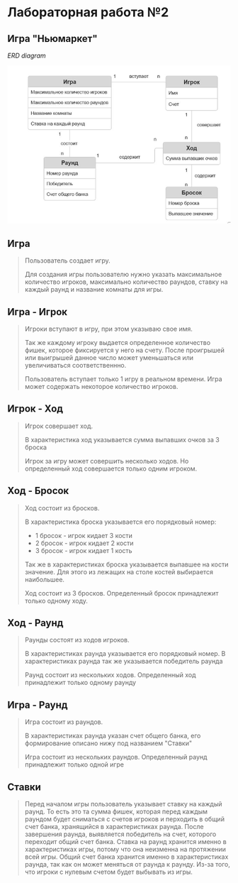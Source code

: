 # Лабораторная работа №2
## Игра "Ньюмаркет"

*ERD diagram*

![Модель предметной области](lab2new.png)


## Игра
> Пользователь создает игру.
>
> Для создания игры пользователю нужно указать максимальное количество игроков, максимально количество раундов, ставку на каждый раунд и название комнаты для игры.
>

## Игра - Игрок
> Игроки вступают в игру, при этом указываю свое имя.
> 
> Так же каждому игроку выдается определенное количество фишек, которое фиксируется у него на счету. После проигрышей или выигрышей данное число может уменьшаться или увеличиваться соответственнно.
> 
> Пользователь вступает только 1 игру в реальном времени. Игра может содержать некоторое количество игроков.

## Игрок - Ход
>  Игрок совершает ход.
> 
> В характеристика ход указывается сумма выпавших очков за 3 броска
>
> Игрок за игру может совершить несколько ходов. Но определенный ход совершается только одним игроком.

## Ход - Бросок
>  Ход состоит из бросков.
> 
> В характеристика броска указывается его порядковый номер:
> * 1 бросок - игрок кидает 3 кости
> * 2 бросок - игрок кидает 2 кости
> * 3 бросок - игрок кидает 1 кость
>
> Так же в характеристиках броска указывается выпавшее на кости значение. Для этого из лежащих на столе костей выбирается наибольшее.
>   
> Ход состоит из 3 бросков. Определенный бросок принадлежит только одному ходу.

## Ход - Раунд
>  Раунды состоят из ходов игроков.
>
> В характеристиках раунда указывается его порядковый номер. В характеристиках раунда так же указывается победитель раунда
>
> Раунд состоит из нескольких ходов. Определенный ход принадлежит только одному раунду

## Игра - Раунд
>  Игра состоит из раундов.
>
> В характеристиках раунда указан счет общего банка, его формирование описано нижу под названием "Ставки"
> 
> Игра состоит из нескольких раундов. Определенный раунд принадлежит только одной игре

## Ставки
> Перед началом игры пользователь указывает ставку на каждый раунд. То есть это та сумма фишек, которая перед каждым раундом будет сниматься с счетов игроков и перходить в общий счет банка,
> хранящийся в характеристиках раунда. После завершения раунда, выявляется победитель на счет, которого переходит общий счет банка.
> Ставка на раунд хранится именно в характеристиках игры, потому что она неизменна на протяжении всей игры.
> Общий счет банка хранится именно в характеристиках раунда, так как он может меняться от раунда к раунду. Из-за того, что игроки с нулевым счетом будет выбывать из игры.

